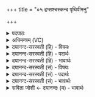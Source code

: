 +++
title = "०५ द्रप्सश्चस्कन्द पृथिवीमनु"

+++
<details><summary>पदपाठः</summary>

द्र॒प्सः। च॒स्क॒न्द॒। पृ॒थि॒वीम्। अनु॑। द्याम्। इ॒मम्। च॒। योनि॑म्। अनु॑। यः। च॒। पूर्वः॑। स॒मा॒नम्। योनि॑म्। अनु॑। सं॒चर॑न्त॒मिति॑ स॒म्ऽचर॑न्तम्। द्र॒प्सम्। जु॒हो॒मि। अनु॑। स॒प्त। होत्राः॑। ५।
</details>

<details><summary>अधिमन्त्रम् (VC)</summary>

- ईश्वरो देवता
- हिरण्यगर्भ ऋषिः
- निचृत्त्रिष्टुप्
- धैवतः
</details>

<details><summary>दयानन्द-सरस्वती (हि) - विषयः</summary>

फिर वह कैसा है, यह विषय अगले मन्त्र में कहा है ॥
</details>

<details><summary>दयानन्द-सरस्वती (हि) - पदार्थः</summary>

पदार्थान्वयभाषाः -  हे मनुष्यो ! जैसे मैं जिस के (सप्त) पाँच प्राण, मन और आत्मा ये सात (होत्राः) अनुग्रहण करनेहारे (यः) जो (इमम्) इस (पृथिवीम्) पृथिवी (द्याम्) प्रकाश (च) और (योनिम्) कारण के अनुकूल जो (पूर्वः) सम्पूर्ण स्वरूप (द्रप्सः) आनन्द और उत्साह को (अनु) अनुकूलता से (चस्कन्द) प्राप्त होता है, उस (योनिम्) स्थान के (अनु) अनुसार (संचरन्तम्) संचारी (समानम्) एक प्रकार के (द्रप्सम्) सर्वत्र अभिव्याप्त आनन्द को मैं (अनुजुहोमि) अनुकूल ग्रहण करता हूँ, वैसे तुम लोग भी ग्रहण करो ॥५ ॥
</details>

<details><summary>दयानन्द-सरस्वती (हि) - भावार्थः</summary>

भावार्थभाषाः -  हे मनुष्यो ! तुम को चाहिये कि जिस जगदीश्वर के आनन्द और स्वरूप का सर्वत्र लाभ होता है, उसकी प्राप्ति के लिये योगाभ्यास करो ॥५ ॥
</details>

<details><summary>दयानन्द-सरस्वती (सं) - विषयः</summary>

पुनः स कीदृश इत्याह ॥
</details>

<details><summary>दयानन्द-सरस्वती (सं) - पदार्थः</summary>

पदार्थान्वयभाषाः -  हे मनुष्याः ! यथाहं यस्य सप्त होत्राऽनुग्रहीतारो य इमां पृथिवीं द्यां योनिं चानु यः पूर्वो द्रप्सोऽनु चस्कन्द, तस्य योनिमनु संचरन्तं समानं द्रप्सं सर्वत्राभिव्याप्तमानन्दमनुजुहोमि तथैनमादत्त ॥५ ॥
</details>

<details><summary>दयानन्द-सरस्वती (सं) - भावार्थः</summary>

भावार्थभाषाः -  हे मनुष्याः ! यूयं यस्य जगदीश्वरस्य सानन्दं स्वरूपं सर्वत्रोपलभ्यते, तत्प्राप्तये योगमभ्यस्यत ॥५ ॥
</details>

<details><summary>सविता जोशी ← दयानन्दः (म) - भावार्थः</summary>

भावार्थभाषाः -  हे माणसांनो ! ज्या जगदीश्वराच्या आनंदामुळे व स्वरूपामुळे सर्वांना सर्वत्र लाभ होतात त्याच्या प्राप्तीसाठी तुम्ही योगाभ्यास करा.
</details>